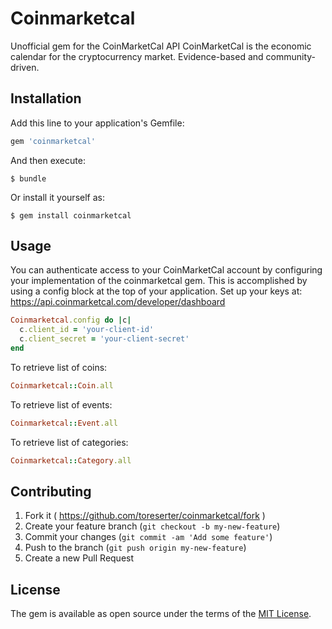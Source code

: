 # Coinmarketcal

Unofficial gem for the CoinMarketCal API
CoinMarketCal is the economic calendar for the cryptocurrency market. Evidence-based and community-driven.

## Installation

Add this line to your application's Gemfile:

```ruby
gem 'coinmarketcal'
```

And then execute:

    $ bundle

Or install it yourself as:

    $ gem install coinmarketcal

## Usage

You can authenticate access to your CoinMarketCal account by configuring your implementation of the coinmarketcal gem. This is accomplished by using a config block at the top of your application.
Set up your keys at: https://api.coinmarketcal.com/developer/dashboard

```ruby
Coinmarketcal.config do |c|
  c.client_id = 'your-client-id'
  c.client_secret = 'your-client-secret'
end
```

To retrieve list of coins:
```ruby
Coinmarketcal::Coin.all
```

To retrieve list of events:
```ruby
Coinmarketcal::Event.all
```

To retrieve list of categories:
```ruby
Coinmarketcal::Category.all
```


## Contributing

1. Fork it ( https://github.com/toreserter/coinmarketcal/fork )
2. Create your feature branch (`git checkout -b my-new-feature`)
3. Commit your changes (`git commit -am 'Add some feature'`)
4. Push to the branch (`git push origin my-new-feature`)
5. Create a new Pull Request

## License

The gem is available as open source under the terms of the [MIT License](https://opensource.org/licenses/MIT).

